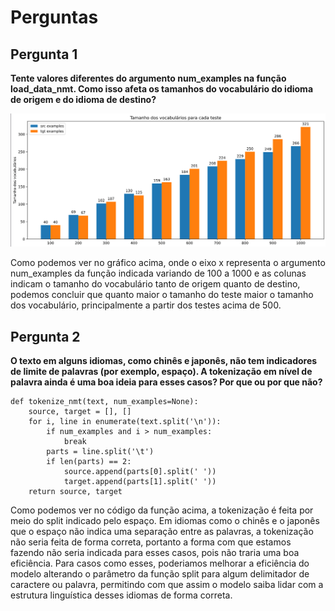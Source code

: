 # Perguntas

## Pergunta 1
**Tente valores diferentes do argumento num_examples na função load_data_nmt. Como isso afeta os tamanhos do vocabulário do idioma de origem e do idioma de destino?**

![tamanho-dos-vocabularios](./img/vocabulario-testes.png)

Como podemos ver no gráfico acima, onde o eixo x representa o argumento num_examples da função indicada variando de 100 a 1000 e as colunas indicam o tamanho do vocabulário tanto de origem quanto de destino, podemos concluir que quanto maior o tamanho do teste maior o tamanho dos vocabulário, principalmente a partir dos testes acima de 500.

## Pergunta 2
**O texto em alguns idiomas, como chinês e japonês, não tem indicadores de limite de palavras (por exemplo, espaço). A tokenização em nível de palavra ainda é uma boa ideia para esses casos? Por que ou por que não?**

```
def tokenize_nmt(text, num_examples=None):
    source, target = [], []
    for i, line in enumerate(text.split('\n')):
        if num_examples and i > num_examples:
            break
        parts = line.split('\t')
        if len(parts) == 2:
            source.append(parts[0].split(' '))
            target.append(parts[1].split(' '))
    return source, target
```
Como podemos ver no código da função acima, a tokenização é feita por meio do split indicado pelo espaço. Em idiomas como o chinês e o japonês que o espaço não indica uma separação entre as palavras, a tokenização não seria feita de forma correta, portanto a forma com que estamos fazendo não seria indicada para esses casos, pois não traria uma boa eficiência. Para casos como esses, poderiamos melhorar a eficiência do modelo alterando o parâmetro da função split para algum delimitador de caractere ou palavra, permitindo com que assim o modelo saiba lidar com a estrutura linguística desses idiomas de forma correta.